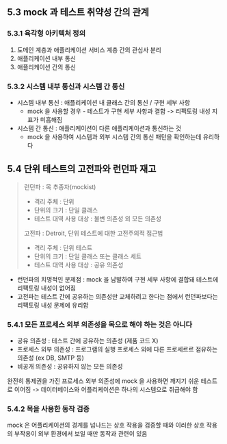 ## 5.3 mock 과 테스트 취약성 간의 관계

### 5.3.1 육각형 아키텍처 정의 

1) 도메인 계층과 애플리케이션 서비스 계층 간의 관심사 분리 
2) 애플리케이션 내부 통신
3) 애플리케이션 간의 통신


### 5.3.2 시스템 내부 통신과 시스템 간 통신 

- 시스템 내부 통신 : 애플리케이션 내 클래스 간의 통신 / 구현 세부 사항
  - mock 을 사용할 경우 - 테스트가 구현 세부 사항과 결합 -> 리팩토링 내성 지표가 미흡해짐
- 시스템 간 통신 : 애플리케이션이 다른 애플리케이션과 통신하는 것
  - mock 을 사용하여 시스템과 외부 시스템 간의 통신 패턴을 확인하는데 유리하다


## 5.4 단위 테스트의 고전파와 런던파 재고 
> 런던파 : 목 추종자(mockist)
>   - 격리 주체 : 단위
>   - 단위의 크기 : 단일 클래스
>   - 테스트 대역 사용 대상 : 불변 의존성 외 모든 의존성
>
> 고전파 : Detroit, 단위 테스트에 대한 고전주의적 접근법
>   - 격리 주체 : 단위 테스트
>   - 단위의 크기 : 단일 클래스 또는 클래스 세트
>   - 테스트 대역 사용 대상 : 공유 의존성 


- 런던파의 치명적인 문제점 : mock 을 남발하여 구현 세부 사항에 결합돼 테스트에 리팩토링 내성이 없어짐 
- 고전파는 테스트 간에 공유하는 의존성만 교체하려고 한다는 점에서 런던파보다는 리팩토링 내성 문제에 유리함 

### 5.4.1 모든 프로세스 외부 의존성을 목으로 해야 하는 것은 아니다
- 공유 의존성 : 테스트 간에 공유하는 의존성 (제품 코드 X)
- 프로세스 외부 의존성 : 프로그램의 실행 프로세스 외에 다른 프로세르르 점유하는 의존성 (ex DB, SMTP 등)
- 비공개 의존성 : 공유하지 않는 모든 의존성 

완전히 통제권을 가진 프로세스 외부 의존성에 mock 을 사용하면 깨지기 쉬운 테스트로 이어짐 -> 데이터베이스와 어플리케이션은 하나의 시스템으로 취급해야 함  



### 5.4.2 목을 사용한 동작 검증
 mock 은 어플리케이션의 경계를 넘나드는 상호 작용을 검증할 때와 이러한 상호 작용의 부작용이 외부 환경에서 보일 때만 동작과 관련이 있음
 